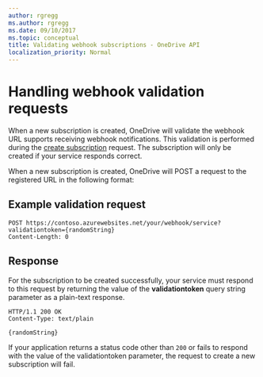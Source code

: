 ```yaml
---
author: rgregg
ms.author: rgregg
ms.date: 09/10/2017
ms.topic: conceptual
title: Validating webhook subscriptions - OneDrive API
localization_priority: Normal
---
```

# Handling webhook validation requests

When a new subscription is created, OneDrive will validate the webhook URL
supports receiving webhook notifications. This validation is performed
during the [create subscription](../api/subscription_post_subscriptions.md) request. The subscription
will only be created if your service responds correct.

When a new subscription is created, OneDrive will POST a request to the
registered URL in the following format:

## Example validation request

```http
POST https://contoso.azurewebsites.net/your/webhook/service?validationtoken={randomString}
Content-Length: 0
```

## Response

For the subscription to be created successfully, your service must respond
to this request by returning the value of the **validationtoken** query string
parameter as a plain-text response.

```http
HTTP/1.1 200 OK
Content-Type: text/plain

{randomString}
```

If your application returns a status code other than `200` or fails to respond
with the value of the validationtoken parameter, the request to create a new
subscription will fail.

<!-- {
  "type": "#page.annotation",
  "description": "Learn how to respond to a webhook validation request.",
  "keywords": "notification,list,subscription,webhook,create,validate,validation",
  "section": "documentation",
  "tocPath": "Webhooks/Validation"
} -->
